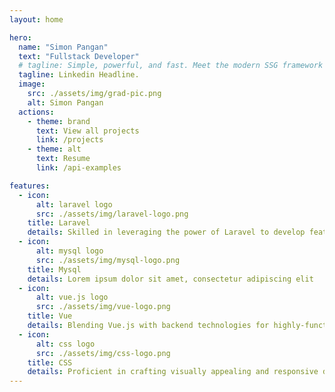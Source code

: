 ```yaml
---
layout: home

hero:
  name: "Simon Pangan"
  text: "Fullstack Developer"
  # tagline: Simple, powerful, and fast. Meet the modern SSG framework you've always wanted.
  tagline: Linkedin Headline.
  image:
    src: ./assets/img/grad-pic.png
    alt: Simon Pangan
  actions:
    - theme: brand
      text: View all projects
      link: /projects
    - theme: alt
      text: Resume
      link: /api-examples

features:
  - icon: 
      alt: laravel logo
      src: ./assets/img/laravel-logo.png
    title: Laravel
    details: Skilled in leveraging the power of Laravel to develop feature-rich and efficient web applications.    
  - icon:
      alt: mysql logo
      src: ./assets/img/mysql-logo.png
    title: Mysql
    details: Lorem ipsum dolor sit amet, consectetur adipiscing elit
  - icon:
      alt: vue.js logo
      src: ./assets/img/vue-logo.png
    title: Vue
    details: Blending Vue.js with backend technologies for highly-functional and powerful full-stack solutions.
  - icon:
      alt: css logo
      src: ./assets/img/css-logo.png
    title: CSS
    details: Proficient in crafting visually appealing and responsive designs using CSS frameworks
---
```


